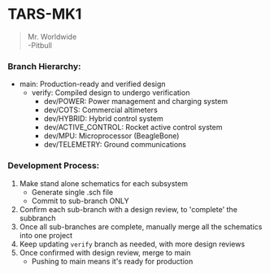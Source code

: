 # TARS-MK1

> Mr. Worldwide \
> -Pitbull

### Branch Hierarchy:

- main: Production-ready and verified design
  - verify: Compiled design to undergo verification
    - dev/POWER: Power management and charging system
    - dev/COTS: Commercial altimeters
    - dev/HYBRID: Hybrid control system
    - dev/ACTIVE_CONTROL: Rocket active control system
    - dev/MPU: Microprocessor (BeagleBone)
    - dev/TELEMETRY: Ground communications

### Development Process:

1. Make stand alone schematics for each subsystem
   - Generate single .sch file
   - Commit to sub-branch ONLY
2. Confirm each sub-branch with a design review, to 'complete' the subbranch
3. Once all sub-branches are complete, manually merge all the schematics into one project
4. Keep updating `verify` branch as needed, with more design reviews
5. Once confirmed with design review, merge to main
   - Pushing to main means it's ready for production

